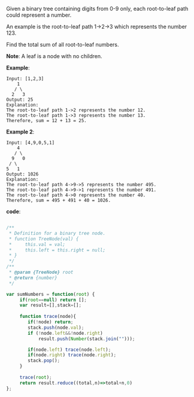﻿Given a binary tree containing digits from 0-9 only, each root-to-leaf path could represent a number.

An example is the root-to-leaf path 1->2->3 which represents the number 123.

Find the total sum of all root-to-leaf numbers.

**Note**: A leaf is a node with no children.

**Example**:
```
Input: [1,2,3]
    1
   / \
  2   3
Output: 25
Explanation:
The root-to-leaf path 1->2 represents the number 12.
The root-to-leaf path 1->3 represents the number 13.
Therefore, sum = 12 + 13 = 25.
```

**Example 2**:
```
Input: [4,9,0,5,1]
    4
   / \
  9   0
 / \
5   1
Output: 1026
Explanation:
The root-to-leaf path 4->9->5 represents the number 495.
The root-to-leaf path 4->9->1 represents the number 491.
The root-to-leaf path 4->0 represents the number 40.
Therefore, sum = 495 + 491 + 40 = 1026.
```

**code**:
```js

/**
 * Definition for a binary tree node.
 * function TreeNode(val) {
 *     this.val = val;
 *     this.left = this.right = null;
 * }
 */
/**
 * @param {TreeNode} root
 * @return {number}
 */

var sumNumbers = function(root) {
     if(root==null) return [];
     var result=[],stack=[];
    
     function trace(node){
        if(!node) return;
        stack.push(node.val);
        if (!node.left&&!node.right)
            result.push(Number(stack.join("")));

        if(node.left) trace(node.left);
        if(node.right) trace(node.right);
        stack.pop();
     }
       
     trace(root);
     return result.reduce((total,n)=>total+n,0)
};

```